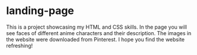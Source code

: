 # landing-page
This is a project showcasing my HTML and CSS skills.
In the page you will see faces of different anime characters and their description.
The images in the website were downloaded from Pinterest.
I hope you find the website refreshing!
